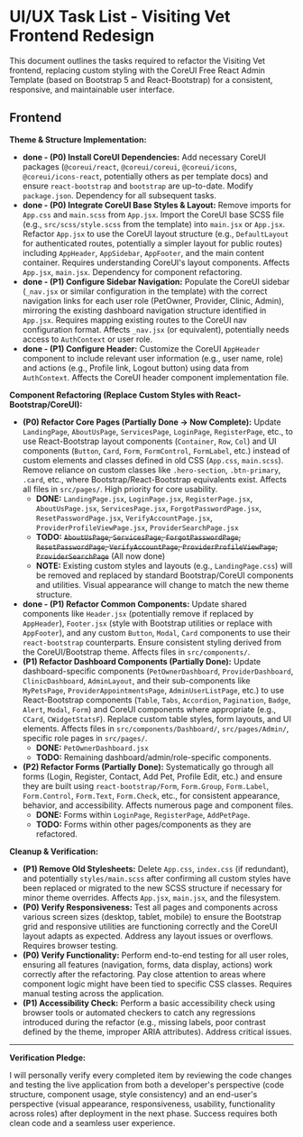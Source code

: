 # UI/UX Task List - Visiting Vet Frontend Redesign

This document outlines the tasks required to refactor the Visiting Vet frontend, replacing custom styling with the CoreUI Free React Admin Template (based on Bootstrap 5 and React-Bootstrap) for a consistent, responsive, and maintainable user interface.

## Frontend

**Theme & Structure Implementation:**

*   **done - (P0) Install CoreUI Dependencies:** Add necessary CoreUI packages (`@coreui/react`, `@coreui/coreui`, `@coreui/icons`, `@coreui/icons-react`, potentially others as per template docs) and ensure `react-bootstrap` and `bootstrap` are up-to-date. Modify `package.json`. Dependency for all subsequent tasks.
*   **done - (P0) Integrate CoreUI Base Styles & Layout:** Remove imports for `App.css` and `main.scss` from `App.jsx`. Import the CoreUI base SCSS file (e.g., `src/scss/style.scss` from the template) into `main.jsx` or `App.jsx`. Refactor `App.jsx` to use the CoreUI layout structure (e.g., `DefaultLayout` for authenticated routes, potentially a simpler layout for public routes) including `AppHeader`, `AppSidebar`, `AppFooter`, and the main content container. Requires understanding CoreUI's layout components. Affects `App.jsx`, `main.jsx`. Dependency for component refactoring.
*   **done - (P1) Configure Sidebar Navigation:** Populate the CoreUI sidebar (`_nav.jsx` or similar configuration in the template) with the correct navigation links for each user role (PetOwner, Provider, Clinic, Admin), mirroring the existing dashboard navigation structure identified in `App.jsx`. Requires mapping existing routes to the CoreUI nav configuration format. Affects `_nav.jsx` (or equivalent), potentially needs access to `AuthContext` or user role.
*   **done - (P1) Configure Header:** Customize the CoreUI `AppHeader` component to include relevant user information (e.g., user name, role) and actions (e.g., Profile link, Logout button) using data from `AuthContext`. Affects the CoreUI header component implementation file.

**Component Refactoring (Replace Custom Styles with React-Bootstrap/CoreUI):**

*   **(P0) Refactor Core Pages (Partially Done -> Now Complete):** Update `LandingPage`, `AboutUsPage`, `ServicesPage`, `LoginPage`, `RegisterPage`, etc., to use React-Bootstrap layout components (`Container`, `Row`, `Col`) and UI components (`Button`, `Card`, `Form`, `FormControl`, `FormLabel`, etc.) instead of custom elements and classes defined in old CSS (`App.css`, `main.scss`). Remove reliance on custom classes like `.hero-section`, `.btn-primary`, `.card`, etc., where Bootstrap/React-Bootstrap equivalents exist. Affects all files in `src/pages/`. High priority for core usability.
    *   **DONE:** `LandingPage.jsx`, `LoginPage.jsx`, `RegisterPage.jsx`, `AboutUsPage.jsx`, `ServicesPage.jsx`, `ForgotPasswordPage.jsx`, `ResetPasswordPage.jsx`, `VerifyAccountPage.jsx`, `ProviderProfileViewPage.jsx`, `ProviderSearchPage.jsx`
    *   **TODO:** ~~`AboutUsPage`, `ServicesPage`, `ForgotPasswordPage`, `ResetPasswordPage`, `VerifyAccountPage`, `ProviderProfileViewPage`, `ProviderSearchPage`~~ (All now done)
    *   **NOTE:** Existing custom styles and layouts (e.g., `LandingPage.css`) will be removed and replaced by standard Bootstrap/CoreUI components and utilities. Visual appearance will change to match the new theme structure.
*   **done - (P1) Refactor Common Components:** Update shared components like `Header.jsx` (potentially remove if replaced by `AppHeader`), `Footer.jsx` (style with Bootstrap utilities or replace with `AppFooter`), and any custom `Button`, `Modal`, `Card` components to use their `react-bootstrap` counterparts. Ensure consistent styling derived from the CoreUI/Bootstrap theme. Affects files in `src/components/`.
*   **(P1) Refactor Dashboard Components (Partially Done):** Update dashboard-specific components (`PetOwnerDashboard`, `ProviderDashboard`, `ClinicDashboard`, `AdminLayout`, and their sub-components like `MyPetsPage`, `ProviderAppointmentsPage`, `AdminUserListPage`, etc.) to use React-Bootstrap components (`Table`, `Tabs`, `Accordion`, `Pagination`, `Badge`, `Alert`, `Modal`, `Form`) and CoreUI components where appropriate (e.g., `CCard`, `CWidgetStatsF`). Replace custom table styles, form layouts, and UI elements. Affects files in `src/components/Dashboard/`, `src/pages/Admin/`, specific role pages in `src/pages/`.
    *   **DONE:** `PetOwnerDashboard.jsx`
    *   **TODO:** Remaining dashboard/admin/role-specific components.
*   **(P2) Refactor Forms (Partially Done):** Systematically go through all forms (Login, Register, Contact, Add Pet, Profile Edit, etc.) and ensure they are built using `react-bootstrap/Form`, `Form.Group`, `Form.Label`, `Form.Control`, `Form.Text`, `Form.Check`, etc., for consistent appearance, behavior, and accessibility. Affects numerous page and component files.
    *   **DONE:** Forms within `LoginPage`, `RegisterPage`, `AddPetPage`.
    *   **TODO:** Forms within other pages/components as they are refactored.

**Cleanup & Verification:**

*   **(P1) Remove Old Stylesheets:** Delete `App.css`, `index.css` (if redundant), and potentially `styles/main.scss` after confirming all custom styles have been replaced or migrated to the new SCSS structure if necessary for minor theme overrides. Affects `App.jsx`, `main.jsx`, and the filesystem.
*   **(P0) Verify Responsiveness:** Test all pages and components across various screen sizes (desktop, tablet, mobile) to ensure the Bootstrap grid and responsive utilities are functioning correctly and the CoreUI layout adapts as expected. Address any layout issues or overflows. Requires browser testing.
*   **(P0) Verify Functionality:** Perform end-to-end testing for all user roles, ensuring all features (navigation, forms, data display, actions) work correctly after the refactoring. Pay close attention to areas where component logic might have been tied to specific CSS classes. Requires manual testing across the application.
*   **(P1) Accessibility Check:** Perform a basic accessibility check using browser tools or automated checkers to catch any regressions introduced during the refactor (e.g., missing labels, poor contrast defined by the theme, improper ARIA attributes). Address critical issues.

---

**Verification Pledge:**

I will personally verify every completed item by reviewing the code changes and testing the live application from both a developer's perspective (code structure, component usage, style consistency) and an end-user's perspective (visual appearance, responsiveness, usability, functionality across roles) after deployment in the next phase. Success requires both clean code and a seamless user experience. 